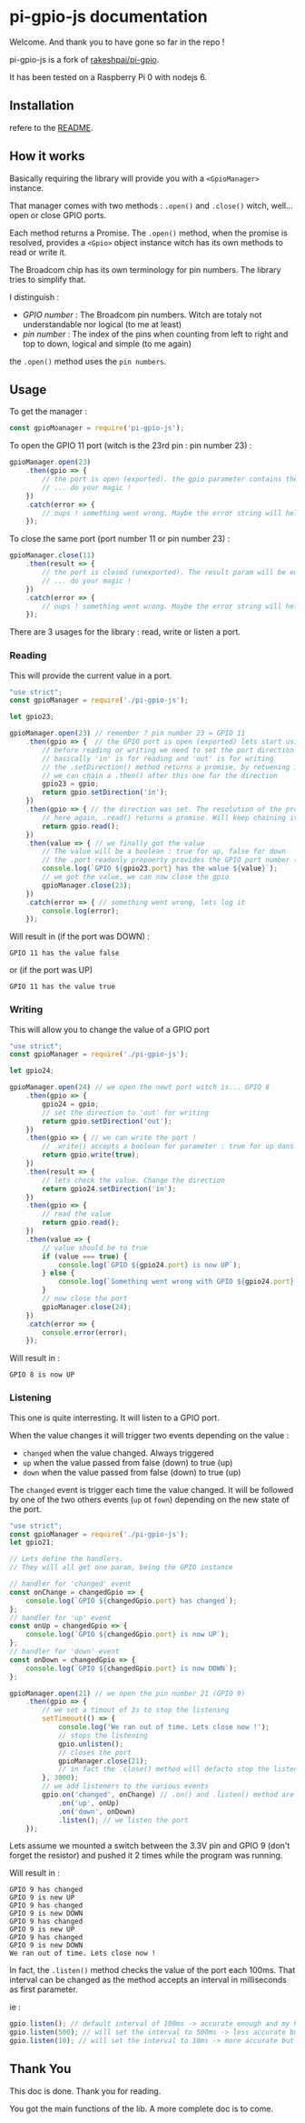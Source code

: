 # pi-gpio-js documentation

Welcome. And thank you to have gone so far in the repo !

pi-gpio-js is a fork of [rakeshpai/pi-gpio](https://github.com/rakeshpai/pi-gpio).

It has been tested on a Raspberry Pi 0 with nodejs 6.

## Installation

refere to the [README](https://github.com/EyeDive/pi-gpio-js/blob/master/README.md#installation).

## How it works

Basically requiring the library will provide you with a `<GpioManager>` instance.

That manager comes with two methods : `.open()` and `.close()` witch, well... open
or close GPIO ports.

Each method returns a Promise. The `.open()` method, when the promise is resolved,
provides a `<Gpio>` object instance witch has its own methods to read or write it.

The Broadcom chip has its own terminology for pin numbers. The library tries to simplify that.

I distinguish :
 - _GPIO number_ : The Broadcom pin numbers. Witch are totaly not understandable nor logical (to me at least)
 - _pin number_ : The index of the pins when counting from left to right and top to down, logical and
 simple (to me again)
 
the `.open()` method uses the `pin numbers`.

## Usage

To get the manager :

```javascript
const gpioMoanager = require('pi-gpio-js');
```

To open the GPIO 11 port (witch is the 23rd pin : pin number 23) :

```javascript
gpioManager.open(23)
    .then(gpio => {
        // the port is open (exported). the gpio parameter contains the Gpio instance
        // ... do your magic !
    })
    .catch(error => {
        // oups ! something went wrong. Maybe the error string will help you
    });
```

To close the same port (port number 11 or pin number 23) :

```javascript
gpioManager.close(11)
    .then(result => {
        // the port is closed (unexported). The result param will be equal to true if port was open before
        // ... do your magic !
    })
    .catch(error => {
        // oups ! something went wrong. Maybe the error string will help you
    });
```

There are 3 usages for the library : read, write or listen a port.

### Reading

This will provide the current value in a port.

```javascript
"use strict";
const gpioManager = require('./pi-gpio-js');

let gpio23;

gpioManager.open(23) // remember ? pin number 23 = GPIO 11
    .then(gpio => {  // the GPIO port is open (exported) lets start using it
        // before reading or writing we need to set the port direction
        // basically 'in' is for reading and 'out' is for writing
        // the .setDirection() method returns a promise, by retuening it
        // we can chain a .then() after this one for the direction
        gpio23 = gpio;
        return gpio.setDirection('in');
    })
    .then(gpio => { // the direction was set. The resolution of the promise gives the same gpio instance
        // here again, .read() returns a promise. Will keep chaining it
        return gpio.read();
    })
    .then(value => { // we finally got the value
        // The value will be a boolean : true for up, false for down
        // the .port readonly propoerty provides the GPIO port number (11 here)
        console.log(`GPIO ${gpio23.port} has the walue ${value}`);
        // we got the value, we can now close the gpio
        gpioManager.close(23);
    })
    .catch(error => { // something went wrong, lets log it
        console.log(error);
    });

```

Will result in (if the port was DOWN) :

```
GPIO 11 has the value false
```

or (if the port was UP)

```
GPIO 11 has the value true
```

### Writing

This will allow you to change the value of a GPIO port

```javascript
"use strict";
const gpioManager = require('./pi-gpio-js');

let gpio24;

gpioManager.open(24) // we open the newt port witch is... GPIO 8
    .then(gpio => {
        gpio24 = gpio;
        // set the direction to 'out' for writing
        return gpio.setDirection('out');
    })
    .then(gpio => { // we can write the port !
        // .write() accepts a boolean for parameter : true for up dans false for down
        return gpio.write(true);
    })
    .then(result => {
        // lets check the value. Change the direction
        return gpio24.setDirection('in');
    })
    .then(gpio => {
        // read the value
        return gpio.read();
    })
    .then(value => {
        // value should be to true
        if (value === true) {
            console.log(`GPIO ${gpio24.port} is now UP`);
        } else {
            console.log(`Something went wrong with GPIO ${gpio24.port} writting`);
        }
        // now close the port
        gpioManager.close(24);
    })
    .catch(error => {
        console.error(error);
    });
```

Will result in :

```
GPIO 8 is now UP
```

### Listening

This one is quite interresting. It will listen to a GPIO port. 

When the value changes it will trigger two events depending on the value :

 - `changed` when the value changed. Always triggered
 - `up` when the value passed from false (down) to true (up)
 - `down` when the value passed from false (down) to true (up)
 
The `changed` event is trigger each time the value changed. It will be followed by one of the
two others events (`up` ot `fown`) depending on the new state of the port.
 
 
```javascript
"use strict";
const gpioManager = require('./pi-gpio-js');
let gpio21;

// Lets define the handlers.
// They will all get one param, being the GPIO instance

// handler for 'changed' event
const onChange = changedGpio => {
    console.log(`GPIO ${changedGpio.port} has changed`);
};
// handler for 'up' event
const onUp = changedGpio => {
    console.log(`GPIO ${changedGpio.port} is now UP`);
};
// handler for 'down' event
const onDown = changedGpio => {
    console.log(`GPIO ${changedGpio.port} is now DOWN`);
};

gpioManager.open(21) // we open the pin number 21 (GPIO 9)
    .then(gpio => {
        // we set a timout of 3s to stop the listening
        setTimeout(() => {
            console.log('We ran out of time. Lets close now !');
            // stops the listening
            gpio.unlisten();
            // closes the port
            gpioManager.close(21);
            // in fact the .close() method will defacto stop the listening. But lets keep clear and clean.
        }, 3000);
        // we add listeners to the various events
        gpio.on('changed', onChange) // .on() and .listen() method are fluent
            .on('up', onUp)
            .on('down', onDown)
            .listen(); // we listen the port
    });
```

Lets assume we mounted a switch between the 3.3V pin and GPIO 9 (don't forget the resistor)
and pushed it 2 times while the program was running.

Will result in :

```
GPIO 9 has changed
GPIO 9 is new UP
GPIO 9 has changed
GPIO 9 is new DOWN
GPIO 9 has changed
GPIO 9 is new UP
GPIO 9 has changed
GPIO 9 is new DOWN
We ran out of time. Lets close now !
```

In fact, the `.listen()` method checks the value of the port each 100ms. That interval
can be changed as the method accepts an interval in milliseconds as first parameter.

ie :
```javascript
gpio.listen(); // default interval of 100ms -> accurate enough and my Pi did not burn yet
gpio.listen(500); // will set the interval to 500ms -> less accurate but better for the Pi's charge
gpio.listen(10); // will set the interval to 10ms -> more accurate but don't shout at me if your Pi burst in flames !
```

## Thank You

This doc is done. Thank you for reading.

You got the main functions of the lib. A more complete doc is to come.

